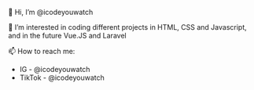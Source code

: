 👋 Hi, I’m @icodeyouwatch

👀 I’m interested in coding different projects in HTML, CSS and Javascript, and in the future Vue.JS and Laravel

📫 How to reach me:
- IG - @icodeyouwatch
- TikTok - @icodeyouwatch

